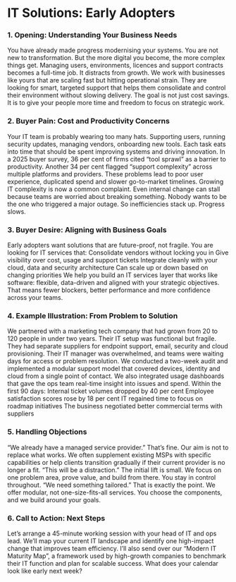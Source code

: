 # IT Solutions: Early Adopters
### 1. Opening: Understanding Your Business Needs
You have already made progress modernising your systems. You are not new to transformation. But the more digital you become, the more complex things get. Managing users, environments, licences and support contracts becomes a full-time job. It distracts from growth.
We work with businesses like yours that are scaling fast but hitting operational strain. They are looking for smart, targeted support that helps them consolidate and control their environment without slowing delivery. The goal is not just cost savings. It is to give your people more time and freedom to focus on strategic work.
### 2. Buyer Pain: Cost and Productivity Concerns
Your IT team is probably wearing too many hats. Supporting users, running security updates, managing vendors, onboarding new tools. Each task eats into time that should be spent improving systems and driving innovation.
In a 2025 buyer survey, 36 per cent of firms cited “tool sprawl” as a barrier to productivity. Another 34 per cent flagged “support complexity” across multiple platforms and providers. These problems lead to poor user experience, duplicated spend and slower go-to-market timelines. Growing IT complexity is now a common complaint.
Even internal change can stall because teams are worried about breaking something. Nobody wants to be the one who triggered a major outage. So inefficiencies stack up. Progress slows.
### 3. Buyer Desire: Aligning with Business Goals
Early adopters want solutions that are future-proof, not fragile. You are looking for IT services that:
Consolidate vendors without locking you in
Give visibility over cost, usage and support tickets
Integrate cleanly with your cloud, data and security architecture
Can scale up or down based on changing priorities
We help you build an IT services layer that works like software: flexible, data-driven and aligned with your strategic objectives. That means fewer blockers, better performance and more confidence across your teams.
### 4. Example Illustration: From Problem to Solution
We partnered with a marketing tech company that had grown from 20 to 120 people in under two years. Their IT setup was functional but fragile. They had separate suppliers for endpoint support, email, security and cloud provisioning. Their IT manager was overwhelmed, and teams were waiting days for access or problem resolution.
We conducted a two-week audit and implemented a modular support model that covered devices, identity and cloud from a single point of contact. We also integrated usage dashboards that gave the ops team real-time insight into issues and spend.
Within the first 90 days:
Internal ticket volumes dropped by 40 per cent
Employee satisfaction scores rose by 18 per cent
IT regained time to focus on roadmap initiatives
The business negotiated better commercial terms with suppliers
### 5. Handling Objections
“We already have a managed service provider.”
That’s fine. Our aim is not to replace what works. We often supplement existing MSPs with specific capabilities or help clients transition gradually if their current provider is no longer a fit.
“This will be a distraction.”
The initial lift is small. We focus on one problem area, prove value, and build from there. You stay in control throughout.
“We need something tailored.”
That is exactly the point. We offer modular, not one-size-fits-all services. You choose the components, and we build around your goals.
### 6. Call to Action: Next Steps
Let’s arrange a 45-minute working session with your head of IT and ops lead. We’ll map your current IT landscape and identify one high-impact change that improves team efficiency.
I’ll also send over our “Modern IT Maturity Map”, a framework used by high-growth companies to benchmark their IT function and plan for scalable success.
What does your calendar look like early next week?
